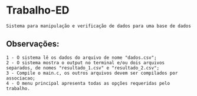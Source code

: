 # Trabalho-ED
    Sistema para manipulação e verificação de dados para uma base de dados

## Observações:
    1 - O sistema lê os dados do arquivo de nome "dados.csv";
    2 - O sistema mostra o output no terminal e/ou dois arquivos separados, de nomes "resultado_1.csv" e "resultado_2.csv";
    3 - Compile o main.c, os outros arquivos devem ser compilados por associacao;
    4 - O menu principal apresenta todas as opções requeridas pelo trabalho.